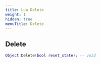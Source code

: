 ```yaml
---
title: Lua Delete
weight: 1
hidden: true
menuTitle: Delete
---
```

## Delete
```lua
Object:Delete(bool reset_state); -- void
```